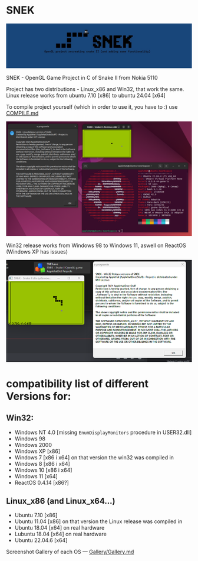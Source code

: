 # SNEK
<div align=center>
  <img src="source/images/banner.jpg" width=900>
</div>

SNEK - OpenGL Game Project in C of Snake II from Nokia 5110

Project has two distributions - Linux_x86 and Win32, that work the same.
Linux release works from ubuntu 7.10 [x86] to ubuntu 24.04 [x64]

To compile project yourself (which in order to use it, you have to :) use <a href="https://github.com/ApplehatDot/SNEK/blob/main/docs%2FCOMPILE.md">COMPILE.md</a>

<img src="source/images/readme-2.png">

Win32 release works from Windows 98 to Windows 11, aswell on ReactOS (Windows XP has issues)

<img src="source/images/readme-1.png">

# compatibility list of different Versions for:
## Win32:
- Windows NT 4.0 [missing `EnumDisplayMonitors` procedure in USER32.dll]
- Windows 98
- Windows 2000
- Windows XP [x86]
- Windows 7 [x86 i x64] on that version the win32 was compiled in
- Windows 8 [x86 i x64]
- Windows 10 [x86 i x64]
- Windows 11 [x64]
- ReactOS 0.4.14 [x86?]

## Linux_x86 (and Linux_x64...)
- Ubuntu 7.10 [x86]
- Ubuntu 11.04 [x86] on that version the Linux release was compiled in
- Ubuntu 18.04 [x64] on real hardware
- Lubuntu 18.04 [x64] on real hardware
- Ubuntu 22.04.6 [x64] 

Screenshot Gallery of each OS — <a href="https://github.com/ApplehatDot/SNEK/blob/main/Gallery%2FGallery.md">Gallery/Gallery.md</a>

